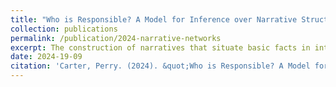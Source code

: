 ```yaml
---
title: "Who is Responsible? A Model for Inference over Narrative Structure in Political Speech"
collection: publications
permalink: /publication/2024-narrative-networks
excerpt: The construction of narratives that situate basic facts in interpretable relations is one of the core functions of political speech, yet measurement difficulties have hampered systematic research in political science. Despite an explosion of interest in automatic text analysis, bag of words assumptions discard important relational information, while LLMs suffer from a lack of interpretability and reproducibility. In this paper, I introduce a random network model of political narratives based on a representation of text as subject-verb-object (SVO) interactions. I validate the model's ability to uncover novel aspects of political speech across multiple languages using two applications: partisanship in US congressional speeches and an event study of a censorship episode in Russia.
date: 2024-19-09
citation: 'Carter, Perry. (2024). &quot;Who is Responsible? A Model for Inference over Narrative Structure in Political Speech.&quot; <i>Working Paper</i>.'
---
```



